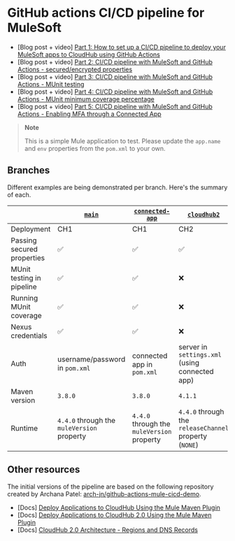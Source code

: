 # GitHub actions CI/CD pipeline for MuleSoft

- [Blog post + video] [Part 1: How to set up a CI/CD pipeline to deploy your MuleSoft apps to CloudHub using GitHub Actions](https://www.prostdev.com/post/how-to-set-up-a-ci-cd-pipeline-to-deploy-your-mulesoft-apps-to-cloudhub-using-github-actions)
- [Blog post + video] [Part 2: CI/CD pipeline with MuleSoft and GitHub Actions - secured/encrypted properties](https://www.prostdev.com/post/part-2-ci-cd-pipeline-with-mulesoft-and-github-actions-secured-encrypted-properties)
- [Blog post + video] [Part 3: CI/CD pipeline with MuleSoft and GitHub Actions - MUnit testing](https://www.prostdev.com/post/part-3-ci-cd-pipeline-with-mulesoft-and-github-actions-munit-testing)
- [Blog post + video] [Part 4: CI/CD pipeline with MuleSoft and GitHub Actions - MUnit minimum coverage percentage](https://www.prostdev.com/post/part-4-ci-cd-pipeline-with-mulesoft-and-github-actions-munit-minimum-coverage-percentage)
- [Blog post + video] [Part 5: CI/CD pipeline with MuleSoft and GitHub Actions - Enabling MFA through a Connected App](https://www.prostdev.com/post/part-5-ci-cd-pipeline-with-mulesoft-and-github-actions-enabling-mfa-through-a-connected-app)

> **Note**
> 
> This is a simple Mule application to test. Please update the `app.name` and `env` properties from the `pom.xml` to your own.

## Branches

Different examples are being demonstrated per branch. Here's the summary of each.

||[`main`](https://github.com/alexandramartinez/github-actions/tree/main)|[`connected-app`](https://github.com/alexandramartinez/github-actions/tree/connected-app)|[`cloudhub2`](https://github.com/alexandramartinez/github-actions/tree/cloudhub2)
|-|-|-|-
|Deployment|CH1|CH1|CH2
|Passing secured properties|✅|✅|✅
|MUnit testing in pipeline|✅|✅|❌
|Running MUnit coverage|✅|✅|❌
|Nexus credentials|✅|✅|❌
|Auth|username/password in `pom.xml`|connected app in `pom.xml`|server in `settings.xml` (using connected app)
|Maven version|`3.8.0`|`3.8.0`|`4.1.1`
|Runtime|`4.4.0` through the `muleVersion` property|`4.4.0` through the `muleVersion` property|`4.4.0` through the `releaseChannel` property (`NONE`)

## Other resources

The initial versions of the pipeline are based on the following repository created by Archana Patel: [arch-jn/github-actions-mule-cicd-demo](https://github.com/arch-jn/github-actions-mule-cicd-demo).

- [Docs] [Deploy Applications to CloudHub Using the Mule Maven Plugin](https://docs.mulesoft.com/mule-runtime/latest/deploy-to-cloudhub)
- [Docs] [Deploy Applications to CloudHub 2.0 Using the Mule Maven Plugin](https://docs.mulesoft.com/mule-runtime/latest/deploy-to-cloudhub-2)
- [Docs] [CloudHub 2.0 Architecture - Regions and DNS Records](https://docs.mulesoft.com/cloudhub-2/ch2-architecture#regions-and-dns-records)